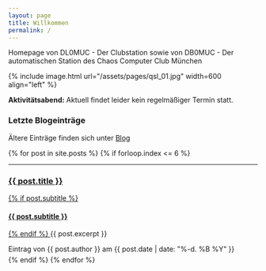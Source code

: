 ```yaml
---
layout: page
title: Willkommen
permalink: /
---
```


Homepage von DL0MUC - Der Clubstation sowie von DB0MUC - Der automatischen Station des Chaos Computer Club München

{% include image.html url="/assets/pages/qsl_01.jpg" width=600 align="left" %}
<br style="clear: both;"> 

**Aktivitätsabend:** Aktuell findet leider kein regelmäßiger Termin statt.

### Letzte Blogeinträge

Ältere Einträge finden sich unter <a href="/bloglisting" title="Blog">Blog</a>

<div class="post">
{% for post in site.posts %}
{% if forloop.index <= 6 %}
<hr>
    <div class="post-preview">
        <a href="{{ post.url | prepend: site.baseurl }}.html">
            <h3 class="post-title"> {{ post.title }} </h3>
            {% if post.subtitle %}
            <h4 class="post-subtitle"> {{ post.subtitle }} </h4>
            {% endif %}
        </a>
        {{ post.excerpt }}
        <p class="post-meta" style="margin-bottom:5px">Eintrag von {{ post.author }} am {{ post.date | date: "%-d. %B %Y" }}</p>
    </div>
{% endif %}
{% endfor %}
</div>
